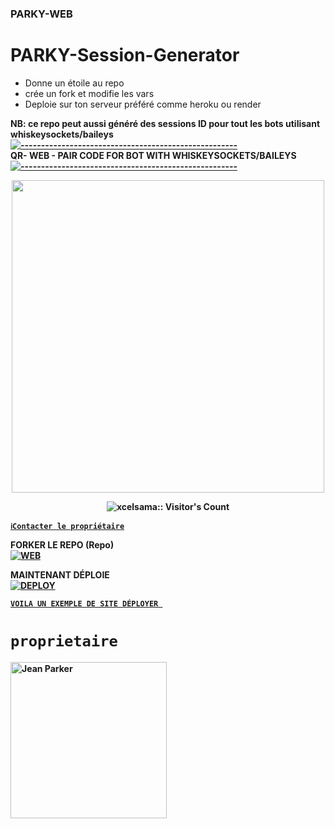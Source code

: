 ### PARKY-WEB
# PARKY-Session-Generator
- Donne un étoile au repo
- crée un fork et modifie les vars
- Deploie sur ton serveur préféré comme heroku ou render

<strong>NB:<strong/> ce repo peut aussi généré des sessions ID pour tout les bots utilisant  whiskeysockets/baileys
[![-----------------------------------------------------](https://raw.githubusercontent.com/andreasbm/readme/master/assets/lines/colored.png)](#table-of-contents)
<br/>QR- WEB - PAIR CODE FOR BOT WITH WHISKEYSOCKETS/BAILEYS
[![-----------------------------------------------------](https://raw.githubusercontent.com/andreasbm/readme/master/assets/lines/colored.png)](#table-of-contents)
<p align="center">
   <a href="https://github.com/Jeanparker100/PARKY-WEB">
    <img src="https://telegra.ph/file/ab50bf2d4c85fd8df4819.jpg" width="500">
     
</a>
 <p align="center"><img src="https://profile-counter.glitch.me/{Jean Parker}/count.svg" alt="xcelsama:: Visitor's Count" /></p>



[`ℹ️Contacter le propriétaire`](https://wa.me/22898133388)

FORKER LE REPO (Repo) 
    <br>
<a href="https://github.com/Jeanparker100/PARKY-WEB/fork"><img title="WEB" src="https://img.shields.io/badge/FORK PARKY-WEB?color=black&style=for-the-badge&logo=stackshare"></a>

MAINTENANT DÉPLOIE 
    <br>
<a href='https://dashboard.render.com/
 template=https://github.com/Jeanparker100/PARKY-WEB' target="_blank"><img alt='DEPLOY' src='https://img.shields.io/badge/-DEPLOY-black?style=for-the-badge&logo=render&logoColor=white'/>

[`VOILA UN EXEMPLE DE SITE DÉPLOYER `](https://parky-web-1.onrender.com)
# `proprietaire`

 <a href="https://github.com/Jeanparker100"><img src="https://github.com/Jeanparker100.png" width="250" height="250" alt="Jean Parker"/></a>


